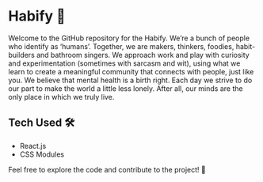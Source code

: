 # Habify 🌟

Welcome to the GitHub repository for the Habify. We’re a bunch of people who identify as ‘humans’. Together, we are makers, thinkers, foodies, habit-builders and bathroom singers. We approach work and play with curiosity and experimentation (sometimes with sarcasm and wit), using what we learn to create a meaningful community that connects with people, just like you. We believe that mental health is a birth right. Each day we strive to do our part to make the world a little less lonely. After all, our minds are the only place in which we truly live.

## Tech Used 🛠️

- React.js
- CSS Modules

Feel free to explore the code and contribute to the project! 🚀
